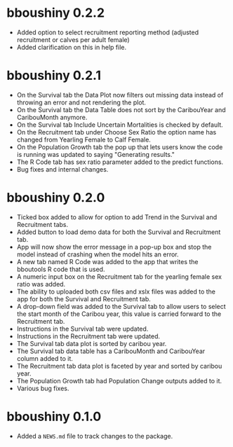 <!-- NEWS.md is maintained by https://fledge.cynkra.com, contributors should not edit this file -->

# bboushiny 0.2.2

- Added option to select recruitment reporting method (adjusted recruitment or calves per adult female)
- Added clarification on this in help file. 

# bboushiny 0.2.1

- On the Survival tab the Data Plot now filters out missing data instead of throwing an error and not rendering the plot. 
- On the Survival tab the Data Table does not sort by the CaribouYear and CaribouMonth anymore.
- On the Survival tab Include Uncertain Mortalities is checked by default. 
- On the Recruitment tab under Choose Sex Ratio the option name has changed from Yearling Female to Calf Female.
- On the Population Growth tab the pop up that lets users know the code is running was updated to saying "Generating results."
- The R Code tab has sex ratio parameter added to the predict functions. 
- Bug fixes and internal changes. 

# bboushiny 0.2.0

- Ticked box added to allow for option to add Trend in the Survival and Recruitment tabs.
- Added button to load demo data for both the Survival and Recruitment tab.
- App will now show the error message in a pop-up box and stop the model instead of crashing when the model hits an error. 
- A new tab named R Code was added to the app that writes the bboutools R code that is used.
- A numeric input box on the Recruitment tab for the yearling female sex ratio was added. 
- The ability to uploaded both csv files and xslx files was added to the app for both the Survival and Recruitment tab. 
- A drop-down field was added to the Survival tab to allow users to select the start month of the Caribou year, this value is carried forward to the Recruitment tab.
- Instructions in the Survival tab were updated.
- Instructions in the Recruitment tab were updated.
- The Survival tab data plot is sorted by caribou year. 
- The Survival tab data table has a CaribouMonth and CaribouYear column added to it. 
- The Recruitment tab data plot is faceted by year and sorted by caribou year. 
- The Population Growth tab had Population Change outputs added to it. 
- Various bug fixes.

# bboushiny 0.1.0

- Added a `NEWS.md` file to track changes to the package.
